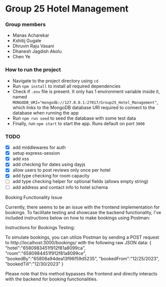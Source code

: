 # Group 25 Hotel Management

### Group members

- Manas Acharekar
- Kshitij Gugale
- Dhruvin Raju Vasani
- Dhanesh Jagdish Akolu
- Chen Ye

### How to run the project

- Navigate to the project directory using `cd`
- Run `npm install` to install all required dependencies
- Check if `.env` file is present. It only has 1 environment variable inside it, named `MONGODB_URI="mongodb://127.0.0.1:27017/Group25_Hotel_Management"`, which links to the MongoDB database URI required to connect to the database when running the app
- Run `npm run seed` to seed the database with some test data
- Finally, run `npm start` to start the app. Runs default on port `3000`

### TODO

- [x] add middlewares for auth
- [x] setup express-session
- [x] add xss
- [x] add checking for dates using dayjs
- [x] allow users to post reviews only once per hotel
- [x] add type checking for room capacity
- [ ] add type checking helper for optional fields (allows empty string)
- [ ] add address and contact info to hotel schema

Booking Functionality Issue

Currently, there seems to be an issue with the frontend implementation for bookings. To facilitate testing and showcase the backend functionality, I've included instructions below on how to make bookings using Postman:

Instructions for Bookings Testing:

To simulate bookings, you can utilize Postman by sending a POST request to http://localhost:3000/bookings/ with the following raw JSON data:
{
"hotel":"6580983451f912f81a8099ca",
"room":"6580984451f912f81a8099ce",
"bookedBy":"65808a94dea13f96f59d5235",
"bookedFrom":"12/25/2023",
"bookedTill":"12/30/2023"
}

Please note that this method bypasses the frontend and directly interacts with the backend for booking functionalities.
